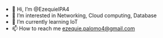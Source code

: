 - 👋 Hi, I’m @EzequielPA4
- 👀 I’m interested in Networking, Cloud computing, Database
- 🌱 I’m currently learning IoT
- 📫 How to reach me ezequie.palomo4@gmail.com

